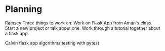 # Planning

Ramsey
Three things to work on:
Work on Flask App from Aman's class.
Start a new project or talk about one.
Work through a tutorial together about a flask app.

Calvin
flask app
algorithms
testing with pytest


